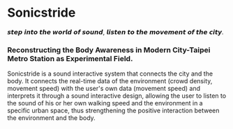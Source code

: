 # Sonicstride
𝙨𝙩𝙚𝙥 𝙞𝙣𝙩𝙤 𝙩𝙝𝙚 𝙬𝙤𝙧𝙡𝙙 𝙤𝙛 𝙨𝙤𝙪𝙣𝙙,
𝙡𝙞𝙨𝙩𝙚𝙣 𝙩𝙤 𝙩𝙝𝙚 𝙢𝙤𝙫𝙚𝙢𝙚𝙣𝙩 𝙤𝙛 𝙩𝙝𝙚 𝙘𝙞𝙩𝙮.

### Reconstructing the Body Awareness in Modern City-Taipei Metro Station as Experimental Field.

Sonicstride is a sound interactive system that connects the city and the body. It connects the real-time data of the environment (crowd density, movement speed) with the user's own data (movement speed) and interprets it through a sound interactive design, allowing the user to listen to the sound of his or her own walking speed and the environment in a specific urban space, thus strengthening the positive interaction between the environment and the body.
